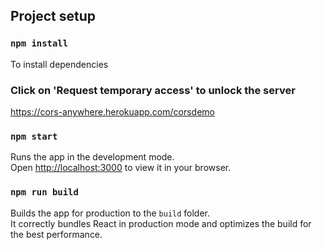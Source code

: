 
## Project setup

### `npm install`

To install dependencies

### Click on 'Request temporary access' to unlock the server

https://cors-anywhere.herokuapp.com/corsdemo

### `npm start`

Runs the app in the development mode.\
Open [http://localhost:3000](http://localhost:3000) to view it in your browser.

### `npm run build`

Builds the app for production to the `build` folder.\
It correctly bundles React in production mode and optimizes the build for the best performance.
